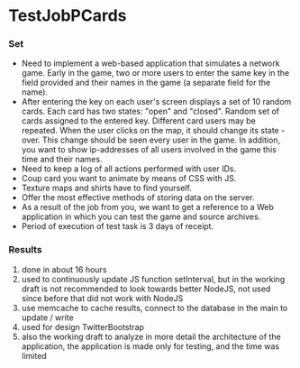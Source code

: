 TestJobPCards
=============

### Set
- Need to implement a web-based application that simulates a network game. Early in the game, two or more users to enter the same key in the field provided and their names in the game (a separate field for the name).
- After entering the key on each user's screen displays a set of 10 random cards. Each card has two states: "open" and "closed". Random set of cards assigned to the entered key. Different card users may be repeated. When the user clicks on the map, it should change its state - over. This change should be seen every user in the game. In addition, you want to show ip-addresses of all users involved in the game this time and their names.
- Need to keep a log of all actions performed with user IDs.
- Coup card you want to animate by means of CSS with JS.
- Texture maps and shirts have to find yourself.
- Offer the most effective methods of storing data on the server.
- As a result of the job from you, we want to get a reference to a Web application in which you can test the game and source archives.
- Period of execution of test task is 3 days of receipt.

### Results
1. done in about 16 hours
2. used to continuously update JS function setInterval, but in the working draft is not recommended to look towards better NodeJS, not used since before that did not work with NodeJS
3. use memcache to cache results, connect to the database in the main to update / write
4. used for design TwitterBootstrap
5. also the working draft to analyze in more detail the architecture of the application, the application is made only for testing, and the time was limited

<!--
###Задание
Необходимо реализовать веб-приложение, симулирующее сетевую игру. В начале игры два или более пользователей вводят одинаковый ключ в предоставленное поле и свои имена в игре (отдельное поле для ввода имени).
После ввода ключа на экране каждого из пользователей отображается набор из 10-ти случайных карт. У каждой карты есть 2 состояния: “открыто” и “закрыто”. Случайный набор карт закрепляется за введённым ключом. У разных пользователей карты могут повторяться. При нажатии пользователем на карту она должна изменить своё состояние  - перевернуться. Это изменение должен увидеть каждый пользователь, находящийся в игре. Кроме того, необходимо отображать ip-адреса всех пользователей  участвующих в игре данный момент и их имена.
Необходимо вести лог всех выполненных действий с идентификаторами пользователей.
Переворот карт требуется анимировать при помощи средств CSS с использованием JS.
Текстуры карт и рубашки нужно найти самостоятельно.
Предложить наиболее эффективные методы хранения данных на сервере.
В качестве результата выполнения задания от Вас мы хотим получить ссылку на веб-приложение, в котором можно будет проверить работу игры и архив с исходниками.
Срок выполнения тестового задания составляет 3 дня с момента его получения.

###Результаты
сделано примерно за 16 часов
для постоянного обновления использовалась JS функция setInterval, но на рабочем проекте не рекомендуется лучше смотреть в сторону NodeJS, не использовал поскольку до этого не работал с NodeJS
использовал memcache для кеширования результатов подключаюсь к базе в основном для обновления/записи
для дизайна использовал TwitterBootstrap
также на рабочем проекте необходимо более подробно продумывать архитектуру приложения, данное приложение сделано только для тестов, и время было ограничено
-->
